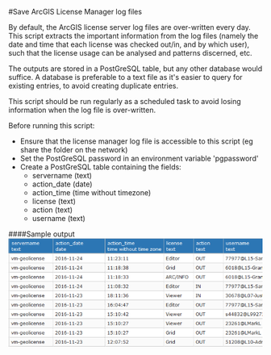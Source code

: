 #Save ArcGIS License Manager log files

By default, the ArcGIS license server log files are over-written every day. This script extracts the important
information from the log files (namely the date and time that each license was checked out/in, and by which user),
such that the license usage can be analysed and patterns discerned, etc.

The outputs are stored in a PostGreSQL table, but any other database would suffice. A database is preferable to a
text file as it's easier to query for existing entries, to avoid creating duplicate entries.

This script should be run regularly as a scheduled task to avoid losing information when the log file is over-written.

Before running this script:
 - Ensure that the license manager log file is accessible to this script (eg share the folder on the network)
 - Set the PostGreSQL password in an environment variable 'pgpassword'
 - Create a PostGreSQL table containing the fields:
   - servername (text)
   - action_date (date)
   - action_time (time without timezone)
   - license (text)
   - action (text)
   - username (text)

####Sample output
![sample output](screenshot.png "Sample output")